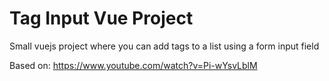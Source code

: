 # Tag Input Vue Project

Small vuejs project where you can add tags to a list using a form input field

Based on: <https://www.youtube.com/watch?v=Pi-wYsvLblM>
